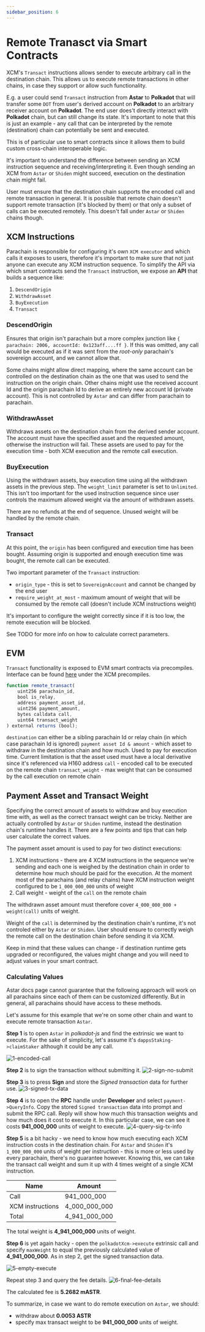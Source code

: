 ```yaml
---
sidebar_position: 6
---
```


# Remote Tranasct via Smart Contracts

XCM's `Transact` instructions allows sender to execute arbitrary call in the destination chain. This allows us to execute remote transactions
in other chains, in case they support or allow such functionality.

E.g. a user could send `Transact` instruction from **Astar** to **Polkadot** that will transfer some `DOT` from user's derived account on **Polkadot** to an arbitrary receiver account on **Polkadot**. The end user does't directly interact with **Polkadot** chain, but can still change its state. It's important to note that this is just an example - any call that can be interpreted by the remote (destination) chain can potentially be sent and executed.

This is of particular use to smart contracts since it allows them to build custom cross-chain interoperable logic.

It's important to understand the difference between sending an XCM instruction sequence and receiving/interpreting it. Even though sending an XCM from `Astar` or `Shiden` might succeed, execution on the destination chain might fail.

User must ensure that the destination chain supports the encoded call and remote transaction in general. It is possible that remote chain doesn't support remote transaction (it's blocked by them) or that only a subset of calls can be executed remotely. This doesn't fall under `Astar` or `Shiden` chains though.

## XCM Instructions

Parachain is responsible for configuring it's own `XCM executor` and which calls it exposes to users, therefore it's important to make sure that not just anyone can execute any XCM instruction sequence. To simplify the API via which smart contracts send the `Transact` instruction, we expose an **API** that builds a sequence like:
1. `DescendOrigin`
2. `WithdrawAsset`
3. `BuyExecution`
4. `Transact`

### DescendOrigin

 Ensures that origin isn't parachain but a more complex junction like `{ parachain: 2006, accountId: 0x123aff....ff }`. If this was omitted, any call would be executed as if it was sent from the *root-only* parachain's sovereign account, and we cannot allow that.

 Some chains might allow direct mapping, where the same account can be controlled on the destination chain as the one that was used to send the instruction on the origin chain. Other chains might use the received account Id and the origin parachain Id to derive an entirely new account Id (private account). This is not controlled by `Astar` and can differ from parachain to parachain.

 ### WithdrawAsset

 Withdraws assets on the destination chain from the derived sender account. The account must have the specified asset and the requested amount, otherwise the instruction will fail. These assets are used to pay for the execution time - both XCM execution and the remote call execution.

 ### BuyExecution

 Using the withdrawn assets, buy execution time using all the withdrawn assets in the previous step.
 The `weight_limit` parameter is set to `Unlimited`. This isn't too important for the used instruction sequence since user controls the maximum allowed weight via the amount of withdrawn assets.

 There are no refunds at the end of sequence. Unused weight will be handled by the remote chain.

 ### Transact

 At this point, the `origin` has been configured and execution time has been bought. Assuming origin is supported and enough execution time was bought, the remote call can be executed.

 Two important parameter of the `Transact` instruction:
 * `origin_type` - this is set to `SovereignAccount` and cannot be changed by the end user
 * `require_weight_at_most` - maximum amount of weight that will be consumed by the remote call (doesn't include XCM instructions weight)

 It's important to configure the weight correctly since if it is too low, the remote execution will be blocked.

 See TODO for more info on how to calculate correct parameters.

## EVM

`Transact` functionality is exposed to EVM smart contracts via precompiles. Interface can be found [here](https://github.com/AstarNetwork/astar-frame) under the XCM precompiles.

```js
function remote_transact(
    uint256 parachain_id,
    bool is_relay,
    address payment_asset_id,
    uint256 payment_amount,
    bytes calldata call,
    uint64 transact_weight
) external returns (bool);
```

`destination` can either be a sibling parachain Id or relay chain (in which case parachain Id is ignored)
`payment asset Id & amount` - which asset to withdraw in the destination chain and how much. Used to pay for execution time. Current limitation is that the asset used must have a local derivative since it's referenced via H160 address
`call` - encoded call to be executed on the remote chain
`transact_weight` - max weight that can be consumed by the call execution on remote chain

## Payment Asset and Transact Weight

Specifying the correct amount of assets to withdraw and buy execution time with, as well as the correct transact weight can be tricky. Neither are actually controlled by `Astar` or `Shiden` runtime, instead the destination chain's runtime handles it. There are a few points and tips that can help user calculate the correct values.

The payment asset amount is used to pay for two distinct executions:
1. XCM instructions - there are 4 XCM instructions in the sequence we're sending and each one is weighed by the destination chain in order to determine how much should be paid for the execution. At the moment most of the parachains (and relay chains) have XCM instruction weight configured to be `1_000_000_000` units of weight
2. Call weight - weight of the `call` on the remote chain

The withdrawn asset amount must therefore cover `4_000_000_000 + weight(call)` units of weight.

Weight of the `call` is determined by the destination chain's runtime, it's not controled either by `Astar` or `Shiden`. User should ensure to correctly weigh the remote call on the destination chain before sending it via XCM.

Keep in mind that these values can change - if destination runtime gets upgraded or reconfigured, the values might change and you will need to adjust values in your smart contract.

### Calculating Values

Astar docs page cannot guarantee that the following approach will work on all parachains since each of them can be customized differently. But in general, all parachains should have access to these methods.

Let's assume for this example that we're on some other chain and want to execute remote transaction `Astar`.

**Step 1** is to open `Astar` in *polkadot-js* and find the extrinsic we want to execute. For the sake of simplicity, let's assume it's `dappsStaking->claimStaker` although it could be any call.

![1-encoded-call](img/remote-transact/001_dapps_staking_claim.png)

**Step 2** is to sign the transaction without submitting it.
![2-sign-no-submit](img/remote-transact/002_unsigned_transaction.png)

**Step 3** is to press **Sign** and store the *Signed transaction* data for further use.
![3-signed-tx-data](img/remote-transact/003_non_signed_tx_data.png)

**Step 4** is to open the **RPC** handle under **Developer** and select `payment->QueryInfo`. Copy the stored `Signed transaction` data into prompt and submit the RPC call. Reply will show how much this transaction weights and how much does it cost to execute it.
In this particular case, we can see it costs **941_000_000** units of weight to execute.
![4-query-sig-tx-info](img/remote-transact/004_rpc_query_info_weight_transact_call.png)

**Step 5** is a bit hacky - we need to know how much executing each XCM instruction costs in the destination chain. For `Astar` and `Shiden` it's `1_000_000_000` units of weight per instruction - this is more or less used by every parachain, there's no guarantee however. Knowing this, we can take the transact call weight and sum it up with 4 times weight of a single XCM instruction.

| Name      | Amount |
| ----------- | ----------- |
| Call      | 941_000_000       |
| XCM instructions   | 4_000_000_000 |
| Total  | 4_941_000_000  |

The total weight is **4_941_000_000** units of weight.

**Step 6** is yet again hacky - open the `polkadotXcm->execute` extrinsic call and specify `maxWeight` to equal the previously calculated value of **4_941_000_000**. As in step 2, get the signed transaction data.

![5-empty-execute](img/remote-transact/005_xcm_execute_weight_hack.png)

Repeat step 3 and query the fee details.
![6-final-fee-details](img/remote-transact/006_total_fee_for_execution.png)

The calculated fee is **5.2682 mASTR**.

To summarize, in case we want to do remote execution on `Astar`, we should:
* withdraw about **0.0053 ASTR** 
* specify max transact weight to be **941_000_000** units of weight.
